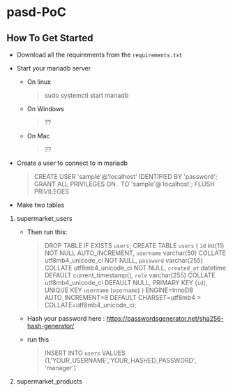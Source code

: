 # pasd-PoC

## How To Get Started

- Download all the requirements from the `requirements.txt`
- Start your mariadb server

  - On linux
    > sudo systemctl start mariadb
  - On Windows
    > ??
  - On Mac
    > ??

- Create a user to connect to in mariadb

  > CREATE USER 'sample'@'localhost' IDENTIFIED BY 'password';
  > GRANT ALL PRIVILEGES ON _._ TO 'sample'@'localhost';
  > FLUSH PRIVILEGES

- Make two tables

1. supermarket_users

   - Then run this:

     > DROP TABLE IF EXISTS `users`;
     > CREATE TABLE `users` (
     > `id` int(11) NOT NULL AUTO_INCREMENT,
     > `username` varchar(50) COLLATE utf8mb4_unicode_ci NOT NULL,
     > `password` varchar(255) COLLATE utf8mb4_unicode_ci NOT NULL,
     > `created_at` datetime DEFAULT current_timestamp(),
     > `role` varchar(255) COLLATE utf8mb4_unicode_ci DEFAULT NULL,
     > PRIMARY KEY (`id`),
     > UNIQUE KEY `username` (`username`)
     > ) ENGINE=InnoDB AUTO_INCREMENT=8 DEFAULT CHARSET=utf8mb4 > COLLATE=utf8mb4_unicode_ci;

   - Hash your password here : https://passwordsgenerator.net/sha256-hash-generator/
   - run this
     > INSERT INTO `users` VALUES (1,'YOUR_USERNAME','YOUR_HASHED_PASSWORD', 'manager')

2. supermarket_products
